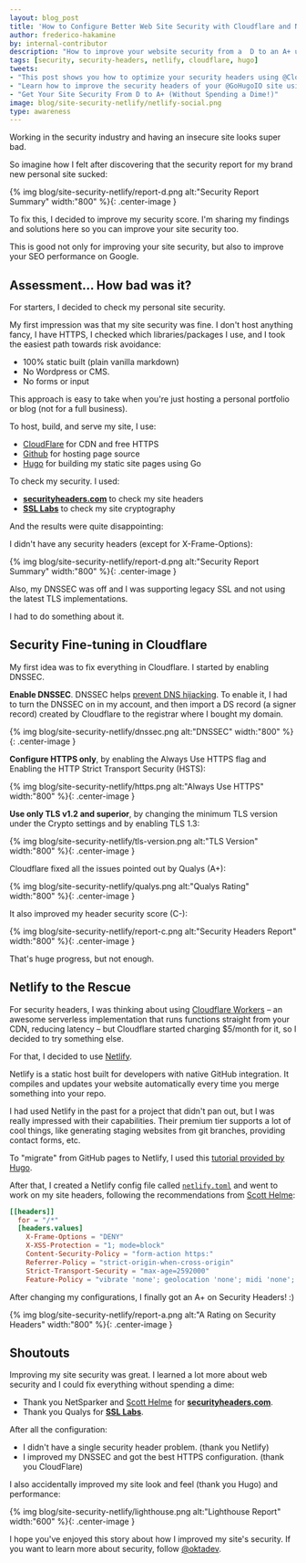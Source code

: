```yaml
---
layout: blog_post
title: 'How to Configure Better Web Site Security with Cloudflare and Netlify'
author: frederico-hakamine
by: internal-contributor
description: "How to improve your website security from a  D to an A+ using Cloudflare and Netlify. The best part? You don't have to spend a dime!"
tags: [security, security-headers, netlify, cloudflare, hugo]
tweets:
- "This post shows you how to optimize your security headers using @Cloudflare and @Netlify. Go from D to A+ today with these handy instructions!"
- "Learn how to improve the security headers of your @GoHugoIO site using @Cloudflare and @Netlify."
- "Get Your Site Security From D to A+ (Without Spending a Dime!)"
image: blog/site-security-netlify/netlify-social.png
type: awareness
---
```


Working in the security industry and having an insecure site looks super bad. 

So imagine how I felt after discovering that the security report for my brand new personal site sucked:

{% img blog/site-security-netlify/report-d.png alt:"Security Report Summary" width:"800" %}{: .center-image }

To fix this, I decided to improve my security score. I'm sharing my findings and solutions here so you can improve your site security too.

This is good not only for improving your site security, but also to improve your SEO performance on Google.

## Assessment... How bad was it?

For starters, I decided to check my personal site security.

My first impression was that my site security was fine. I don't host anything fancy, I have HTTPS, I checked which libraries/packages I use, and I took the easiest path towards risk avoidance:

- 100% static built (plain vanilla markdown)
- No Wordpress or CMS.
- No forms or input

This approach is easy to take when you're just hosting a personal portfolio or blog (not for a full business).

To host, build, and serve my site, I use:

- [CloudFlare](https://cloudflare.com) for CDN and free HTTPS
- [Github](https://github.com/sudobinbash/sudobinbash-site) for hosting page source
- [Hugo](https://gohugo.io/) for building my static site pages using Go

To check my security. I used:

- **[securityheaders.com](https://securityheaders.com)** to check my site headers
- **[SSL Labs](https://www.ssllabs.com/ssltest/)** to check my site cryptography

And the results were quite disappointing:

I didn't have any security headers (except for X-Frame-Options):

{% img blog/site-security-netlify/report-d.png alt:"Security Report Summary" width:"800" %}{: .center-image }

Also, my DNSSEC was off and I was supporting legacy SSL and not using the latest TLS implementations.

I had to do something about it.

## Security Fine-tuning in Cloudflare

My first idea was to fix everything in Cloudflare. I started by enabling DNSSEC.

**Enable DNSSEC**. DNSSEC helps [prevent DNS hijacking](https://www.icann.org/resources/pages/dnssec-qaa-2014-01-29-en). To enable it, I had to turn the DNSSEC on in my account, and then import a DS record (a signer record) created by Cloudflare to the registrar where I bought my domain.

{% img blog/site-security-netlify/dnssec.png alt:"DNSSEC" width:"800" %}{: .center-image }

**Configure HTTPS only**, by enabling the Always Use HTTPS flag and Enabling the HTTP Strict Transport Security (HSTS):

{% img blog/site-security-netlify/https.png alt:"Always Use HTTPS" width:"800" %}{: .center-image }

**Use only TLS v1.2 and superior**, by changing the minimum TLS version under the Crypto settings and by enabling TLS 1.3:

{% img blog/site-security-netlify/tls-version.png alt:"TLS Version" width:"800" %}{: .center-image }

Cloudflare fixed all the issues pointed out by Qualys (A+): 

{% img blog/site-security-netlify/qualys.png alt:"Qualys Rating" width:"800" %}{: .center-image }

It also improved my header security score (C-):

{% img blog/site-security-netlify/report-c.png alt:"Security Headers Report" width:"800" %}{: .center-image }

That's huge progress, but not enough.

## Netlify to the Rescue

For security headers, I was thinking about using [Cloudflare Workers](https://www.cloudflare.com/products/cloudflare-workers/) – an awesome serverless implementation that runs functions straight from your CDN, reducing latency – but Cloudflare started charging $5/month for it, so I decided to try something else.

For that, I decided to use [Netlify](https://netlify.com).

Netlify is a static host built for developers with native GitHub integration. It compiles and updates your website automatically every time you merge something into your repo.

I had used Netlify in the past for a project that didn't pan out, but I was really impressed with their capabilities. Their premium tier supports a lot of cool things, like generating staging websites from git branches, providing contact forms, etc.

To "migrate" from GitHub pages to Netlify, I used this [tutorial provided by Hugo](https://gohugo.io/hosting-and-deployment/hosting-on-netlify/).

After that, I created a Netlify config file called [`netlify.toml`](https://github.com/sudobinbash/sudobinbash-site/blob/master/netlify.toml) and went to work on my site headers, following the recommendations from [Scott Helme](https://scotthelme.co.uk/tag/security-headers/):

```toml
[[headers]]
  for = "/*"
  [headers.values]
    X-Frame-Options = "DENY"
    X-XSS-Protection = "1; mode=block"
    Content-Security-Policy = "form-action https:"
    Referrer-Policy = "strict-origin-when-cross-origin"
    Strict-Transport-Security = "max-age=2592000"
    Feature-Policy = "vibrate 'none'; geolocation 'none'; midi 'none'; notifications 'none'; push 'none'; sync-xhr 'none'; microphone 'none'; camera 'none'; magnetometer 'none'; gyroscope 'none'; speaker 'none'; vibrate 'none'; fullscreen 'none'; payment 'none'"
```

After changing my configurations, I finally got an A+ on Security Headers! :)

{% img blog/site-security-netlify/report-a.png alt:"A Rating on Security Headers" width:"800" %}{: .center-image }

## Shoutouts

Improving my site security was great. I learned a lot more about web security and I could fix everything without spending a dime:

- Thank you NetSparker and [Scott Helme](https://scotthelme.co.uk/tag/security-headers/) for **[securityheaders.com](https://securityheaders.com)**.
- Thank you Qualys for **[SSL Labs](https://www.ssllabs.com/ssltest/)**.

After all the configuration:

- I didn't have a single security header problem. (thank you Netlify)
- I improved my DNSSEC and got the best HTTPS configuration. (thank you CloudFlare)

I also accidentally improved my site look and feel (thank you Hugo) and performance:

{% img blog/site-security-netlify/lighthouse.png alt:"Lighthouse Report" width:"600" %}{: .center-image }

I hope you've enjoyed this story about how I improved my site's security. If you want to learn more about security, follow [@oktadev](https://twitter.com/oktadev).
